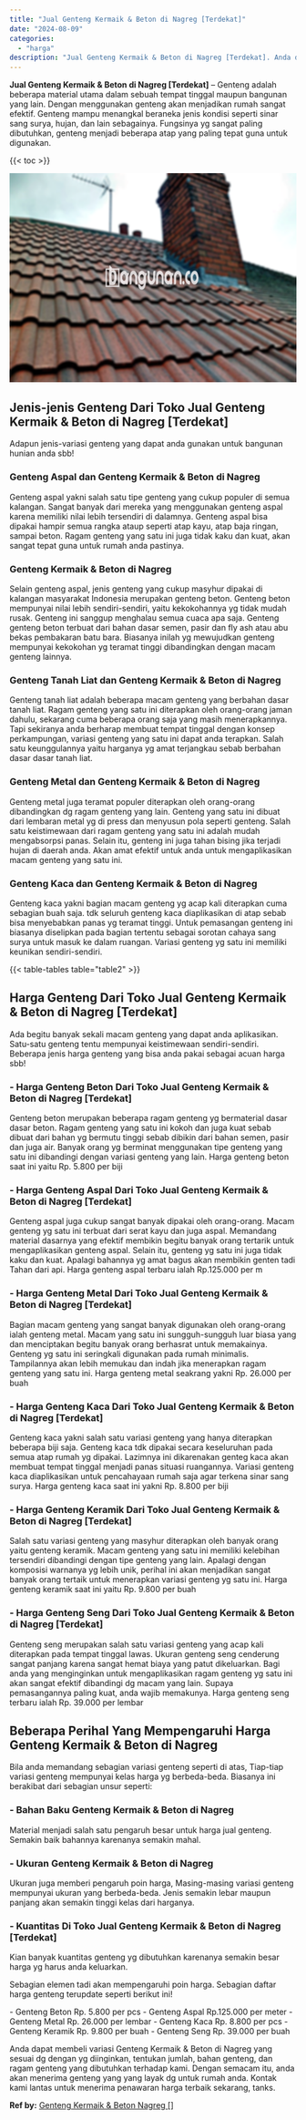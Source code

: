 ```yaml
---
title: "Jual Genteng Kermaik & Beton di Nagreg [Terdekat]"
date: "2024-08-09"
categories: 
  - "harga"
description: "Jual Genteng Kermaik & Beton di Nagreg [Terdekat]. Anda dapat membeli variasi Genteng Kermaik & Beton di Nagreg yang sesuai dg dengan yg diinginkan, tentukan..."
---
```


**Jual Genteng Kermaik & Beton di Nagreg \[Terdekat\]** – Genteng adalah beberapa material utama dalam sebuah tempat tinggal maupun bangunan yang lain. Dengan menggunakan genteng akan menjadikan rumah sangat efektif. Genteng mampu menangkal beraneka jenis kondisi seperti sinar sang surya, hujan, dan lain sebagainya. Fungsinya yg sangat paling dibutuhkan, genteng menjadi beberapa atap yang paling tepat guna untuk digunakan.

{{< toc >}}

![Jual Genteng Kermaik & Beton di Nagreg [Terdekat]](/images/genteng-minimalis-murah24.png)

## Jenis-jenis Genteng Dari Toko Jual Genteng Kermaik & Beton di Nagreg \[Terdekat\]

Adapun jenis-variasi genteng yang dapat anda gunakan untuk bangunan hunian anda sbb!

### Genteng Aspal dan Genteng Kermaik & Beton di Nagreg

Genteng aspal yakni salah satu tipe genteng yang cukup populer di semua kalangan. Sangat banyak dari mereka yang menggunakan genteng aspal karena memiliki nilai lebih tersendiri di dalamnya. Genteng aspal bisa dipakai hampir semua rangka ataup seperti atap kayu, atap baja ringan, sampai beton. Ragam genteng yang satu ini juga tidak kaku dan kuat, akan sangat tepat guna untuk rumah anda pastinya.

### Genteng Kermaik & Beton di Nagreg

Selain genteng aspal, jenis genteng yang cukup masyhur dipakai di kalangan masyarakat Indonesia merupakan genteng beton. Genteng beton mempunyai nilai lebih sendiri-sendiri, yaitu kekokohannya yg tidak mudah rusak. Genteng ini sanggup menghalau semua cuaca apa saja. Genteng genteng beton terbuat dari bahan dasar semen, pasir dan fly ash atau abu bekas pembakaran batu bara. Biasanya inilah yg mewujudkan genteng mempunyai kekokohan yg teramat tinggi dibandingkan dengan macam genteng lainnya.

### Genteng Tanah Liat dan Genteng Kermaik & Beton di Nagreg

Genteng tanah liat adalah beberapa macam genteng yang berbahan dasar tanah liat. Ragam genteng yang satu ini diterapkan oleh orang-orang jaman dahulu, sekarang cuma beberapa orang saja yang masih menerapkannya. Tapi sekiranya anda berharap membuat tempat tinggal dengan konsep perkampungan, variasi genteng yang satu ini dapat anda terapkan. Salah satu keunggulannya yaitu harganya yg amat terjangkau sebab berbahan dasar dasar tanah liat.

### Genteng Metal dan Genteng Kermaik & Beton di Nagreg

Genteng metal juga teramat populer diterapkan oleh orang-orang dibandingkan dg ragam genteng yang lain. Genteng yang satu ini dibuat dari lembaran metal yg di press dan menyusun pola seperti genteng. Salah satu keistimewaan dari ragam genteng yang satu ini adalah mudah mengabsorpsi panas. Selain itu, genteng ini juga tahan bising jika terjadi hujan di daerah anda. Akan amat efektif untuk anda untuk mengaplikasikan macam genteng yang satu ini.

### Genteng Kaca dan Genteng Kermaik & Beton di Nagreg

Genteng kaca yakni bagian macam genteng yg acap kali diterapkan cuma sebagian buah saja. tdk seluruh genteng kaca diaplikasikan di atap sebab bisa menyebabkan panas yg teramat tinggi. Untuk pemasangan genteng ini biasanya diselipkan pada bagian tertentu sebagai sorotan cahaya sang surya untuk masuk ke dalam ruangan. Variasi genteng yg satu ini memiliki keunikan sendiri-sendiri.

{{< table-tables table="table2" >}}

## Harga Genteng Dari Toko Jual Genteng Kermaik & Beton di Nagreg \[Terdekat\]

Ada begitu banyak sekali macam genteng yang dapat anda aplikasikan. Satu-satu genteng tentu mempunyai keistimewaan sendiri-sendiri. Beberapa jenis harga genteng yang bisa anda pakai sebagai acuan harga sbb!

### \- Harga Genteng Beton Dari Toko Jual Genteng Kermaik & Beton di Nagreg \[Terdekat\]

Genteng beton merupakan beberapa ragam genteng yg bermaterial dasar dasar beton. Ragam genteng yang satu ini kokoh dan juga kuat sebab dibuat dari bahan yg bermutu tinggi sebab dibikin dari bahan semen, pasir dan juga air. Banyak orang yg berminat menggunakan tipe genteng yang satu ini dibandingi dengan variasi genteng yang lain. Harga genteng beton saat ini yaitu Rp. 5.800 per biji

### \- Harga Genteng Aspal Dari Toko Jual Genteng Kermaik & Beton di Nagreg \[Terdekat\]

Genteng aspal juga cukup sangat banyak dipakai oleh orang-orang. Macam genteng yg satu ini terbuat dari serat kayu dan juga aspal. Memandang material dasarnya yang efektif membikin begitu banyak orang tertarik untuk mengaplikasikan genteng aspal. Selain itu, genteng yg satu ini juga tidak kaku dan kuat. Apalagi bahannya yg amat bagus akan membikin genten tadi Tahan dari api. Harga genteng aspal terbaru ialah Rp.125.000 per m

### \- Harga Genteng Metal Dari Toko Jual Genteng Kermaik & Beton di Nagreg \[Terdekat\]

Bagian macam genteng yang sangat banyak digunakan oleh orang-orang ialah genteng metal. Macam yang satu ini sungguh-sungguh luar biasa yang dan menciptakan begitu banyak orang berhasrat untuk memakainya. Genteng yg satu ini seringkali digunakan pada rumah minimalis. Tampilannya akan lebih memukau dan indah jika menerapkan ragam genteng yang satu ini. Harga genteng metal seakrang yakni Rp. 26.000 per buah

### \- Harga Genteng Kaca Dari Toko Jual Genteng Kermaik & Beton di Nagreg \[Terdekat\]

Genteng kaca yakni salah satu variasi genteng yang hanya diterapkan beberapa biji saja. Genteng kaca tdk dipakai secara keseluruhan pada semua atap rumah yg dipakai. Lazimnya ini dikarenakan genteg kaca akan membuat tempat tinggal menjadi panas situasi ruangannya. Variasi genteng kaca diaplikasikan untuk pencahayaan rumah saja agar terkena sinar sang surya. Harga genteng kaca saat ini yakni Rp. 8.800 per biji

### \- Harga Genteng Keramik Dari Toko Jual Genteng Kermaik & Beton di Nagreg \[Terdekat\]

Salah satu variasi genteng yang masyhur diterapkan oleh banyak orang yaitu genteng keramik. Macam genteng yang satu ini memiliki kelebihan tersendiri dibandingi dengan tipe genteng yang lain. Apalagi dengan komposisi warnanya yg lebih unik, perihal ini akan menjadikan sangat banyak orang tertaik untuk menerapkan variasi genteng yg satu ini. Harga genteng keramik saat ini yaitu Rp. 9.800 per buah

### \- Harga Genteng Seng Dari Toko Jual Genteng Kermaik & Beton di Nagreg \[Terdekat\]

Genteng seng merupakan salah satu variasi genteng yang acap kali diterapkan pada tempat tinggal lawas. Ukuran genteng seng cenderung sangat panjang karena sangat hemat biaya yang patut dikeluarkan. Bagi anda yang menginginkan untuk mengaplikasikan ragam genteng yg satu ini akan sangat efektif dibandingi dg macam yang lain. Supaya pemasangannya paling kuat, anda wajib memakunya. Harga genteng seng terbaru ialah Rp. 39.000 per lembar

## Beberapa Perihal Yang Mempengaruhi Harga Genteng Kermaik & Beton di Nagreg

Bila anda memandang sebagian variasi genteng seperti di atas, Tiap-tiap variasi genteng mempunyai kelas harga yg berbeda-beda. Biasanya ini berakibat dari sebagian unsur seperti:

### \- Bahan Baku Genteng Kermaik & Beton di Nagreg

Material menjadi salah satu pengaruh besar untuk harga jual genteng. Semakin baik bahannya karenanya semakin mahal.

### \- Ukuran Genteng Kermaik & Beton di Nagreg

Ukuran juga memberi pengaruh poin harga, Masing-masing variasi genteng mempunyai ukuran yang berbeda-beda. Jenis semakin lebar maupun panjang akan semakin tinggi kelas dari harganya.

### \- Kuantitas Di Toko Jual Genteng Kermaik & Beton di Nagreg \[Terdekat\]

Kian banyak kuantitas genteng yg dibutuhkan karenanya semakin besar harga yg harus anda keluarkan.

Sebagian elemen tadi akan mempengaruhi poin harga. Sebagian daftar harga genteng terupdate seperti berikut ini!

\- Genteng Beton Rp. 5.800 per pcs - Genteng Aspal Rp.125.000 per meter - Genteng Metal Rp. 26.000 per lembar - Genteng Kaca Rp. 8.800 per pcs - Genteng Keramik Rp. 9.800 per buah - Genteng Seng Rp. 39.000 per buah

Anda dapat membeli variasi Genteng Kermaik & Beton di Nagreg yang sesuai dg dengan yg diinginkan, tentukan jumlah, bahan genteng, dan ragam genteng yang dibutuhkan terhadap kami. Dengan semacam itu, anda akan menerima genteng yang yang layak dg untuk rumah anda. Kontak kami lantas untuk menerima penawaran harga terbaik sekarang, tanks.

**Ref by:**  [Genteng Kermaik & Beton  Nagreg []](https://id.wikipedia.org/wiki/Genteng)
